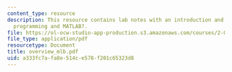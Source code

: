 ```yaml
---
content_type: resource
description: This resource contains lab notes with an introduction and overview of
  programming and MATLAB?.
file: https://ol-ocw-studio-app-production.s3.amazonaws.com/courses/2-003j-dynamics-and-control-i-spring-2007/a333fc7afa8e514ce578f201c65323d8_overview_mlb.pdf
file_type: application/pdf
resourcetype: Document
title: overview_mlb.pdf
uid: a333fc7a-fa8e-514c-e578-f201c65323d8
---
```

